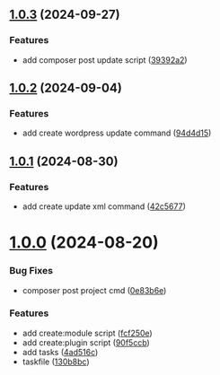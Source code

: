 ## [1.0.3](https://github.com/yootheme/starter-plugin/compare/1.0.2...1.0.3) (2024-09-27)


### Features

* add composer post update script ([39392a2](https://github.com/yootheme/starter-plugin/commit/39392a2abfba50aa52db2dc1de6df74824e688a4))



## [1.0.2](https://github.com/yootheme/starter-plugin/compare/1.0.1...1.0.2) (2024-09-04)

### Features

* add create wordpress update command ([94d4d15](https://github.com/yootheme/starter-plugin/commit/94d4d158b00c658c02a10b4b06fbf1f8709eeacb))

## [1.0.1](https://github.com/yootheme/starter-plugin/compare/1.0.0...1.0.1) (2024-08-30)

### Features

* add create update xml command ([42c5677](https://github.com/yootheme/starter-plugin/commit/42c56772354788b8087db96c71644e9fc7b6bc29))

# [1.0.0](https://github.com/yootheme/starter-plugin/compare/130b8bc48d39dddd62e51aea2e3903b879525d1c...1.0.0) (2024-08-20)

### Bug Fixes

- composer post project cmd ([0e83b6e](https://github.com/yootheme/starter-plugin/commit/0e83b6e777a20f122cd53aae8bd895f3d6771486))

### Features

- add create:module script ([fcf250e](https://github.com/yootheme/starter-plugin/commit/fcf250e4088e4dc2081eee6df7fcc2b9ad03c8e0))
- add create:plugin script ([90f5ccb](https://github.com/yootheme/starter-plugin/commit/90f5ccbd125fda2f5dc2d499712a6536137c4d82))
- add tasks ([4ad516c](https://github.com/yootheme/starter-plugin/commit/4ad516c379ba8c7ff37b80688976c07990b9bad2))
- taskfile ([130b8bc](https://github.com/yootheme/starter-plugin/commit/130b8bc48d39dddd62e51aea2e3903b879525d1c))
